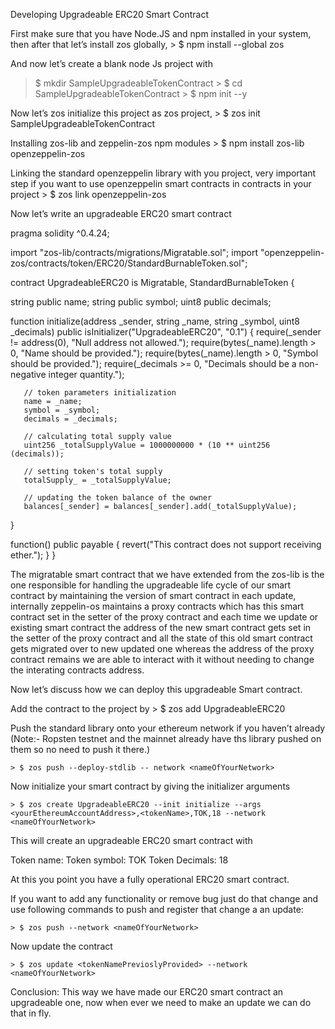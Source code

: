 Developing Upgradeable ERC20 Smart Contract 


First make sure that you have Node.JS and npm installed in your system, then after that let’s install zos globally,
	> $ npm install --global zos

 And now let’s create a blank node Js project with  
> $ mkdir SampleUpgradeableTokenContract
	> $ cd SampleUpgradeableTokenContract
	> $ npm init --y

Now let’s zos initialize this project as zos project,
	> $ zos init  SampleUpgradeableTokenContract

Installing zos-lib and zeppelin-zos npm modules
	> $ npm install zos-lib openzeppelin-zos

Linking the standard openzeppelin library with you project, very important step if you want to use openzeppelin smart contracts in contracts in your project
	> $ zos link openzeppelin-zos

Now let’s write an upgradeable ERC20 smart contract


pragma solidity ^0.4.24;

import "zos-lib/contracts/migrations/Migratable.sol";
import "openzeppelin-zos/contracts/token/ERC20/StandardBurnableToken.sol";


contract UpgradeableERC20 is Migratable, StandardBurnableToken {

   string public name;
   string public symbol;
   uint8 public decimals;

   function initialize(address _sender, string _name, string _symbol, uint8 _decimals)
   public
   isInitializer("UpgradeableERC20", "0.1")
   {
       require(_sender != address(0), "Null address not allowed.");
       require(bytes(_name).length > 0, "Name should be provided.");
       require(bytes(_name).length > 0, "Symbol should be provided.");
       require(_decimals >= 0, "Decimals should be a non-negative integer quantity.");

       // token parameters initialization
       name = _name;
       symbol = _symbol;
       decimals = _decimals;

       // calculating total supply value
       uint256 _totalSupplyValue = 1000000000 * (10 ** uint256 (decimals));
      
       // setting token's total supply
       totalSupply_ = _totalSupplyValue;

       // updating the token balance of the owner
       balances[_sender] = balances[_sender].add(_totalSupplyValue);
   }

   function() public payable {
       revert("This contract does not support receiving ether.");
   }
}


The migratable smart contract that we have extended from the zos-lib is the one responsible for handling the upgradeable life cycle of our smart contract by maintaining the version of smart contract in each update, internally zeppelin-os maintains a proxy contracts which has this smart contract set in the setter of the proxy contract and each time we update or existing smart contract the address of the new smart contract gets set in the setter of the proxy contract and all the state of this old smart contract gets migrated over to new updated one whereas the address of the proxy contract remains we are able to interact with it without needing to change the interating contracts address.

Now let’s discuss how we can deploy this upgradeable Smart contract.

Add the contract to the project by
	> $ zos add UpgradeableERC20

Push the standard library onto your ethereum network if you haven’t already 
(Note:- Ropsten testnet and the mainnet already have ths library pushed on them so no need to push it there.)

	> $ zos push --deploy-stdlib -- network <nameOfYourNetwork>

Now initialize your smart contract by giving the initializer arguments

	> $ zos create UpgradeableERC20 --init initialize --args <yourEthereumAccountAddress>,<tokenName>,TOK,18 --network <nameOfYourNetwork>

This will create an upgradeable ERC20 smart contract with

Token name: <anyTokenNameYouProvide>
Token symbol: TOK
Token Decimals: 18

At this you point you have a fully operational ERC20 smart contract.

If you want to add any functionality or remove bug just do that change and use following commands to push and register that change a an update:

	> $ zos push --network <nameOfYourNetwork>

Now update the contract

	> $ zos update <tokenNamePrevioslyProvided> --network <nameOfYourNetwork>

Conclusion: 
This way we have made our ERC20 smart contract an upgradeable one, now when ever we need to make an update we can do that in fly.

